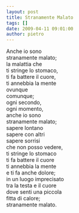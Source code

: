 ```yaml
---
layout: post
title: Stranamente Malato
tags: []
date: 2009-04-11 09:01:00
author: pietro
---
```

Anche io sono<br/>stranamente malato;<br/>la malattia che<br/>ti stringe lo stomaco,<br/>ti fa battere il cuore,<br/>ti annebbia la mente<br/>ovunque<br/>comunque;<br/>ogni secondo,<br/>ogni momento,<br/>anche io sono<br/>stranamente malato;<br/>sapere lontano<br/>sapere con altri<br/>sapere sorrisi<br/>che non posso vedere,<br/>ti stringe lo stomaco<br/>ti fa battere il cuore<br/>ti annebbia la mente<br/>e ti fa anche dolore;<br/>in un luogo imprecisato<br/>tra la testa e il cuore<br/>dove senti una piccola<br/>fitta di calore;<br/>stranamente malato.

